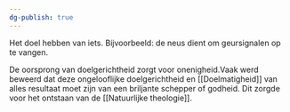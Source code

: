 ```yaml
---
dg-publish: true
---
```

Het doel hebben van iets. Bijvoorbeeld: de neus dient om geursignalen op te vangen.

De oorsprong van doelgerichtheid zorgt voor onenigheid.Vaak werd beweerd dat deze ongelooflijke doelgerichtheid en [[Doelmatigheid]] van alles resultaat moet zijn van een briljante schepper of godheid. Dit zorgde voor het ontstaan van de [[Natuurlijke theologie]]. 